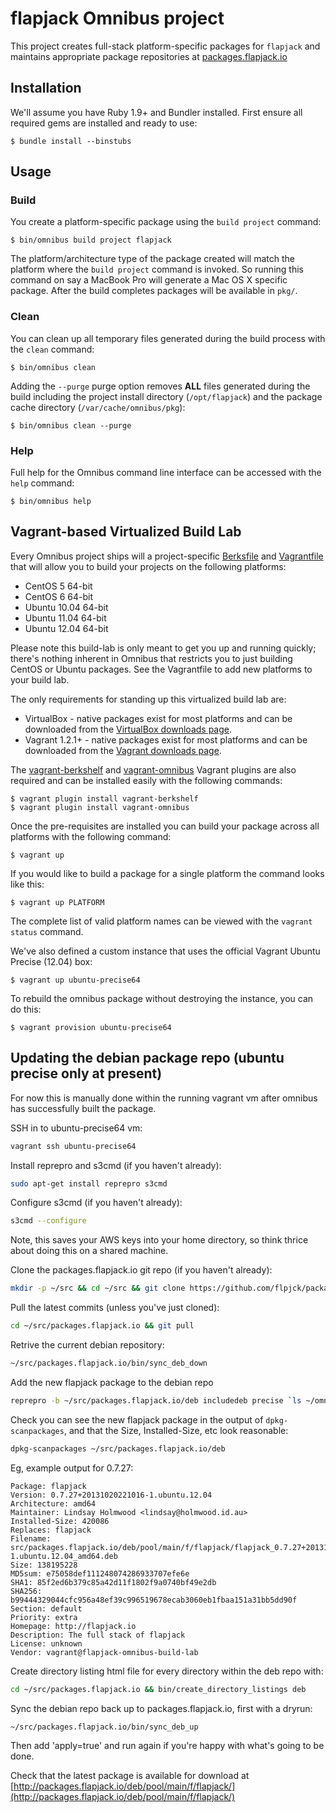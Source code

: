 # flapjack Omnibus project

This project creates full-stack platform-specific packages for
`flapjack` and maintains appropriate package repositories at
[packages.flapjack.io](http://packages.flapjack.io/)

## Installation

We'll assume you have Ruby 1.9+ and Bundler installed. First ensure all
required gems are installed and ready to use:

```shell
$ bundle install --binstubs
```

## Usage

### Build

You create a platform-specific package using the `build project` command:

```shell
$ bin/omnibus build project flapjack
```

The platform/architecture type of the package created will match the platform
where the `build project` command is invoked. So running this command on say a
MacBook Pro will generate a Mac OS X specific package. After the build
completes packages will be available in `pkg/`.

### Clean

You can clean up all temporary files generated during the build process with
the `clean` command:

```shell
$ bin/omnibus clean
```

Adding the `--purge` purge option removes __ALL__ files generated during the
build including the project install directory (`/opt/flapjack`) and
the package cache directory (`/var/cache/omnibus/pkg`):

```shell
$ bin/omnibus clean --purge
```

### Help

Full help for the Omnibus command line interface can be accessed with the
`help` command:

```shell
$ bin/omnibus help
```

## Vagrant-based Virtualized Build Lab

Every Omnibus project ships will a project-specific
[Berksfile](http://berkshelf.com/) and [Vagrantfile](http://www.vagrantup.com/)
that will allow you to build your projects on the following platforms:

* CentOS 5 64-bit
* CentOS 6 64-bit
* Ubuntu 10.04 64-bit
* Ubuntu 11.04 64-bit
* Ubuntu 12.04 64-bit

Please note this build-lab is only meant to get you up and running quickly;
there's nothing inherent in Omnibus that restricts you to just building CentOS
or Ubuntu packages. See the Vagrantfile to add new platforms to your build lab.

The only requirements for standing up this virtualized build lab are:

* VirtualBox - native packages exist for most platforms and can be downloaded
from the [VirtualBox downloads page](https://www.virtualbox.org/wiki/Downloads).
* Vagrant 1.2.1+ - native packages exist for most platforms and can be downloaded
from the [Vagrant downloads page](http://downloads.vagrantup.com/).

The [vagrant-berkshelf](https://github.com/RiotGames/vagrant-berkshelf) and
[vagrant-omnibus](https://github.com/schisamo/vagrant-omnibus) Vagrant plugins
are also required and can be installed easily with the following commands:

```shell
$ vagrant plugin install vagrant-berkshelf
$ vagrant plugin install vagrant-omnibus
```

Once the pre-requisites are installed you can build your package across all
platforms with the following command:

```shell
$ vagrant up
```

If you would like to build a package for a single platform the command looks like this:

```shell
$ vagrant up PLATFORM
```

The complete list of valid platform names can be viewed with the
`vagrant status` command.

We've also defined a custom instance that uses the official Vagrant Ubuntu
Precise (12.04) box:

``` shell
$ vagrant up ubuntu-precise64
```

To rebuild the omnibus package without destroying the instance, you can do this:

``` shell
$ vagrant provision ubuntu-precise64
```

## Updating the debian package repo (ubuntu precise only at present)

For now this is manually done within the running vagrant vm after omnibus has successfully built the package.

SSH in to ubuntu-precise64 vm:

``` bash
vagrant ssh ubuntu-precise64
```

Install reprepro and s3cmd (if you haven't already):

``` bash
sudo apt-get install reprepro s3cmd
```

Configure s3cmd (if you haven't already):

``` bash
s3cmd --configure
```
Note, this saves your AWS keys into your home directory, so think thrice about doing this on a shared machine.

Clone the packages.flapjack.io git repo (if you haven't already):

``` bash
mkdir -p ~/src && cd ~/src && git clone https://github.com/flpjck/packages.flapjack.io.git
```

Pull the latest commits (unless you've just cloned):
``` bash
cd ~/src/packages.flapjack.io && git pull
```

Retrive the current debian repository:

``` bash
~/src/packages.flapjack.io/bin/sync_deb_down
```

Add the new flapjack package to the debian repo

``` bash
reprepro -b ~/src/packages.flapjack.io/deb includedeb precise `ls ~/omnibus-flapjack/pkg/flapjack*deb | tail -1`
```

Check you can see the new flapjack package in the output of `dpkg-scanpackages`, and that the Size, Installed-Size, etc look reasonable:

``` bash
dpkg-scanpackages ~/src/packages.flapjack.io/deb
```

Eg, example output for 0.7.27:

``` text
Package: flapjack
Version: 0.7.27+20131020221016-1.ubuntu.12.04
Architecture: amd64
Maintainer: Lindsay Holmwood <lindsay@holmwood.id.au>
Installed-Size: 420086
Replaces: flapjack
Filename: src/packages.flapjack.io/deb/pool/main/f/flapjack/flapjack_0.7.27+20131020221016-1.ubuntu.12.04_amd64.deb
Size: 138195228
MD5sum: e75058def111248074286933707efe6e
SHA1: 85f2ed6b379c85a42d11f1802f9a0740bf49e2db
SHA256: b99444329044cfc956a48ef39c996519678ecab3060eb1fbaa151a31bb5dd90f
Section: default
Priority: extra
Homepage: http://flapjack.io
Description: The full stack of flapjack
License: unknown
Vendor: vagrant@flapjack-omnibus-build-lab
```

Create directory listing html file for every directory within the deb repo with:

``` bash
cd ~/src/packages.flapjack.io && bin/create_directory_listings deb
```

Sync the debian repo back up to packages.flapjack.io, first with a dryrun:

``` bash
~/src/packages.flapjack.io/bin/sync_deb_up
```

Then add 'apply=true' and run again if you're happy with what's going to be done.

Check that the latest package is available for download at [http://packages.flapjack.io/deb/pool/main/f/flapjack/](http://packages.flapjack.io/deb/pool/main/f/flapjack/)

